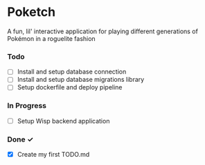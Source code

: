 # Poketch

A fun, lil' interactive application for playing different generations of Pokémon in a roguelite fashion

### Todo

- [ ] Install and setup database connection
- [ ] Install and setup database migrations library
- [ ] Setup dockerfile and deploy pipeline

### In Progress

- [ ] Setup Wisp backend application

### Done ✓

- [x] Create my first TODO.md
